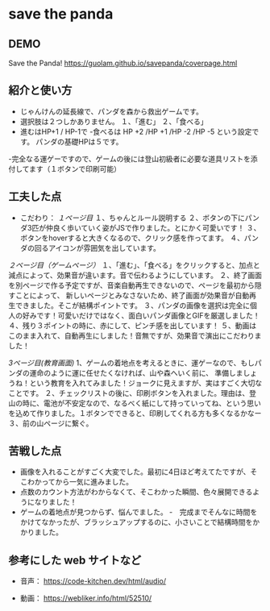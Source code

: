 # save the panda

## DEMO

Save the Panda!
https://guolam.github.io/savepanda/coverpage.html

## 紹介と使い方

  - じゃんけんの延長線で、パンダを森から救出ゲームです。
  - 選択肢は２つしかありません。
  １、「進む」 
  ２、「食べる」 
  - 進むはHP+1 / HP-1で
  -食べるは HP +2 /HP +1 /HP -2 /HP -5
  という設定です。
  パンダの基礎HPは５です。

  -完全なる運ゲーですので、ゲームの後には登山初級者に必要な道具リストを添付してます（１ボタンで印刷可能）


## 工夫した点

  - こだわり：
  *１ページ目*
  １、ちゃんとルール説明する
  ２、ボタンの下にパンダ3匹が仲良く歩いていく姿がJSで作りました。とにかく可愛いです！
  ３、ボタンをhoverすると大きくなるので、クリック感を作ってます。
  ４、パンダの回るアイコンが雰囲気を出しています。

  *２ページ目（ゲームページ）*
  １、「進む」、「食べる」をクリックすると、加点と減点によって、効果音が違います。音で伝わるようにしています。 
  ２、終了画面を別ページで作る予定ですが、音楽自動再生できないので、ページを最初から隠すことによって、 
  新しいページとみなさないため、終了画面が効果音が自動再生できました。そこが結構ポイントです。 
  ３、パンダの画像を選択は完全に個人の好みです！可愛いだけではなく、面白いパンダ画像とGIFを厳選しました！ 
  ４、残り３ポイントの時に、赤にして、ピンチ感を出しています！ 
  ５、動画はこのまま入れて、自動再生にしました！音無ですが、効果音で演出にこだわりました！ 

  *3ページ目(教育画面)*
  1、ゲームの着地点を考えるときに、運ゲーなので、もしパンダの運命のように運に任せたくなければ、山や森へいく前に、
  準備しましょうね！という教育を入れてみました！ジョークに見えますが、実はすごく大切なことです。
  ２、チェックリストの後に、印刷ボタンを入れました。理由は、登山の時に、電池が不安定なので、なるべく紙にして持っていってね、という思いを込めて作りました。１ボタンでできると、印刷してくれる方も多くなるかなー
  ３、前の山ページに繋ぐ。


## 苦戦した点

  - 画像を入れることがすごく大変でした。最初に4日ほど考えてたですが、そこわかってから一気に進みました。
  - 点数のカウント方法がわからなくて、そこわかった瞬間、色々展開できるようになりました！
  - ゲームの着地点が見つからず、悩んでました。
  -　完成までそんなに時間をかけてなかったが、ブラッシュアップするのに、小さいことで結構時間をかかりました。

## 参考にした web サイトなど

  - 音声：
  https://code-kitchen.dev/html/audio/
  
  - 動画：
  https://webliker.info/html/52510/
